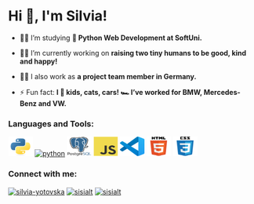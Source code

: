 <h1 align="left">Hi 👋, I'm Silvia!</h1>

- 👩‍💻 I’m studying **🐍 Python Web Development at SoftUni.**

- 🦸‍♀️ I’m currently working on **raising two tiny humans to be good, kind and happy!**

- 👩‍💼 I also work as **a project team member in Germany.**

- ⚡ Fun fact:  **I 💙 kids, cats, cars! 🏎️ I’ve worked for BMW, Mercedes-Benz and VW.**

<h3 align="left">Languages and Tools:</h3>
<p align="left">
  <a href="https://www.python.org" target="_blank"><img src="https://raw.githubusercontent.com/devicons/devicon/master/icons/python/python-original.svg" alt="python" height="40" width="50" /></a>
  <a href="https://www.jetbrains.com/pycharm/" target="_blank"><img src="https://upload.wikimedia.org/wikipedia/commons/1/1d/PyCharm_Icon.svg" alt="python" style="padding-right: 10" height="40" width="50" /></a>
  <a href="https://www.postgresql.org" target="_blank"><img src="https://raw.githubusercontent.com/devicons/devicon/master/icons/postgresql/postgresql-original-wordmark.svg" alt="postgresql" width="50" height="40"/></a>
  <a href="https://developer.mozilla.org/en-US/docs/Web/JavaScript" target="_blank" rel="noreferrer"><img src="https://raw.githubusercontent.com/devicons/devicon/master/icons/javascript/javascript-original.svg" alt="javascript" width="50" height="40"/></a>
  <a href="https://code.visualstudio.com/" target="_blank" rel="noreferrer"><img src="https://github.com/devicons/devicon/blob/v2.14.0/icons/vscode/vscode-original.svg" alt="vscode"  width="50" height="40"/></a>
  <a href="https://www.w3.org/html/" target="_blank" rel="noreferrer"><img src="https://raw.githubusercontent.com/devicons/devicon/master/icons/html5/html5-original-wordmark.svg" alt="html5" width="50" height="40"/></a>
  <a href="https://www.w3schools.com/css/" target="_blank" rel="noreferrer"><img src="https://raw.githubusercontent.com/devicons/devicon/master/icons/css3/css3-original-wordmark.svg" alt="css3" width="50" height="40"/></a>
</p>

<h3 align="left">Connect with me:</h3>
<p align="left"> 
  <a href="https://linkedin.com/in/silvia-yotovska" target="_blank"><img align="center" src="https://raw.githubusercontent.com/rahuldkjain/github-profile-readme-generator/master/src/images/icons/Social/linked-in-alt.svg" alt="silvia-yotovska" height="30" width="50" /></a>
  <a href="https://www.xing.com/profile/Silvia_Yotovska" target="_blank"><img align="center" src="https://upload.wikimedia.org/wikipedia/commons/b/b4/Xing_logo.svg" alt="sisialt" height="30" width="50" /></a>
  <a href="https://fb.com/silvia.altanska" target="_blank"><img align="center" src="https://raw.githubusercontent.com/rahuldkjain/github-profile-readme-generator/master/src/images/icons/Social/facebook.svg" alt="sisialt" height="30" width="50" /></a>
</p>
